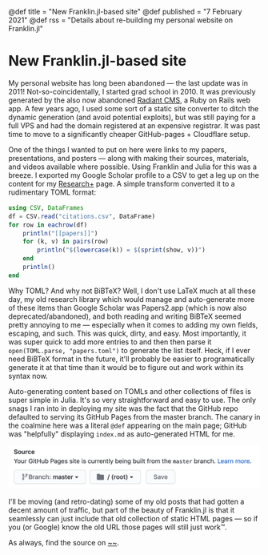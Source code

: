 @def title = "New Franklin.jl-based site"
@def published = "7 February 2021"
@def rss = "Details about re-building my personal website on Franklin.jl"

# New Franklin.jl-based site

My personal website has long been abandoned — the last update was in 2011!
Not-so-coincidentally, I started grad school in 2010. It was previously generated by the
also now abandoned [Radiant CMS], a Ruby on Rails web app. A few years ago, I used some sort
of a static site converter to ditch the dynamic generation (and avoid potential exploits),
but was still paying for a full VPS and had the domain registered at an expensive registrar.
It was past time to move to a significantly cheaper GitHub-pages + Cloudflare setup.

One of the things I wanted to put on here were links to my papers, presentations, and
posters — along with making their sources, materials, and videos available where possible.
Using Franklin and Julia for this was a breeze.  I exported my Google Scholar profile to a
CSV to get a leg up on the content for my [Research+] page. A simple transform converted it
to a rudimentary TOML format:

```julia
using CSV, DataFrames
df = CSV.read("citations.csv", DataFrame)
for row in eachrow(df)
    println("[[papers]]")
    for (k, v) in pairs(row)
        println("$(lowercase(k)) = $(sprint(show, v))")
    end
    println()
end
```

Why TOML? And why not BiBTeX? Well, I don't use LaTeX much at all these day, my old research
library which would manage and auto-generate more of these items than Google Scholar was
Papers2.app (which is now also deprecated/abandoned), and both reading and writing BiBTeX
seemed pretty annoying to me — especially when it comes to adding my own fields, escaping,
and such. This was quick, dirty, and easy. Most importantly, it was super quick to add more
entries to and then then parse it `open(TOML.parse, "papers.toml")` to generate the list
itself. Heck, if I ever need BiBTeX format in the future, it'll probably be easier to
programatically generate it at that time than it would be to figure out and work within its
syntax now.

Auto-generating content based on TOMLs and other collections of files is super simple in
Julia. It's so very straightforward and easy to use. The only snags I ran into in deploying
my site was the fact that the GitHub repo defaulted to serving its GitHub Pages from the
master branch.  The canary in the coalmine here was a literal `@def` appearing on the main
page; GitHub was "helpfully" displaying `index.md` as auto-generated HTML for me.

![mistaken repo setting](/assets/notes/bad_github_setting.png)

I'll be moving (and retro-dating) some of my old posts that had gotten a decent amount of
traffic, but part of the beauty of Franklin.jl is that it seamlessly can just include that
old collection of static HTML pages — so if you (or Google) know the old URL those pages
will still just work™.

As always, find the source on [~~~<i class="fab fa-github" title="GitHub"></i>~~~](https://github.com/mbauman/mbauman.github.io/).

[Research+]: /research/
[Radiant CMS]: https://en.wikipedia.org/wiki/Radiant_(software)
